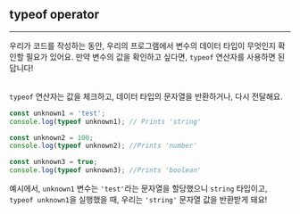 ## typeof operator
---
우리가 코드를 작성하는 동안, 우리의 프로그램에서 변수의 데이터 타입이 무엇인지 확인할 필요가 있어요. 만약 변수의 값을 확인하고 싶다면, `typeof` 연산자를 사용하면 된답니다!
<br>
<br>

`typeof` 연산자는 값을 체크하고, 데이터 타입의 문자열을 반환하거나, 다시 전달해요.
```javascript
const unknown1 = 'test';
console.log(typeof unknown1); // Prints 'string'

const unknown2 = 100;
console.log(typeof unknown2); //Prints 'number'

const unknown3 = true;
console.log(typeof unknown3); //Prints 'boolean'
```
예시에서, `unknown1` 변수는 `'test'`라는 문자열을 할당했으니 `string` 타입이고, `typeof unknown1`을 실행했을 때, 우리는 `'string'` 문자열 값을 반환받게 돼요!